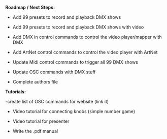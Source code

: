 **Roadmap / Next Steps:** <p/>

- Add 99 presets to record and playback DMX shows
- Add 99 presets to record and playback DMX shows with video

- Add DMX in control commands to control the video player/mapper with DMX
- Add ArtNet control commands to control the video player with ArtNet

- Update Midi control commands to trigger all 99 DMX shows
- Update OSC commands with DMX stuff

- Complete authors file


**Tutorials:** <p/>
-create list of OSC commands for website (link it)

- Video tutorial for connecting knobs (simple number game)
- Video tutorial for presenter

- Write the .pdf manual
